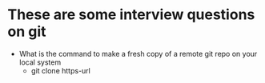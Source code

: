 # These are some interview questions on git 

- What is the command to make a fresh copy of a remote git repo on your local system
   - git clone https-url
